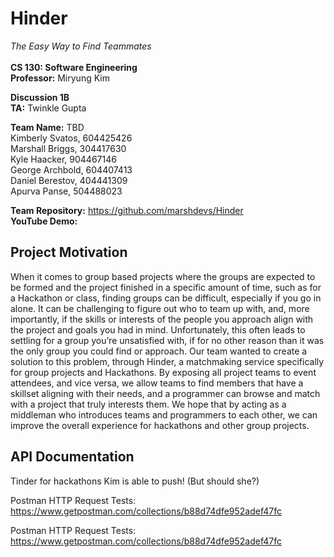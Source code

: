 
# Hinder
*The Easy Way to Find Teammates*<br><br>
**CS 130: Software Engineering**<br>
**Professor:** Miryung Kim<br>

**Discussion 1B**<br>
**TA:** Twinkle Gupta<br>

**Team Name:** TBD<br>
Kimberly Svatos, 604425426<br>
Marshall Briggs, 304417630<br>
Kyle Haacker, 904467146<br>
George Archbold, 604407413<br>
Daniel Berestov, 404441309<br>
Apurva Panse, 504488023<br>

**Team Repository:** https://github.com/marshdevs/Hinder<br>
**YouTube Demo:**

## Project Motivation
When it comes to group based projects where the groups are expected to be formed and the project finished in a specific amount of time, such as for a Hackathon or class, finding groups can be difficult, especially if you go in alone. It can be challenging to figure out who to team up with, and, more importantly, if the skills or interests of the people you approach align with the project and goals you had in mind. Unfortunately, this often leads to settling for a group you’re unsatisfied with, if for no other reason than it was the only group you could find or approach. Our team wanted to create a solution to this problem, through Hinder, a matchmaking service specifically for group projects and Hackathons. By exposing all project teams to event attendees, and vice versa, we allow teams to find members that have a skillset aligning with their needs, and a programmer can browse and match with a project that truly interests them. We hope that by acting as a middleman who introduces teams and programmers to each other, we can improve the overall experience for hackathons and other group projects.<br>

## API Documentation


Tinder for hackathons
Kim is able to push!
(But should she?)

Postman HTTP Request Tests: https://www.getpostman.com/collections/b88d74dfe952adef47fc

Postman HTTP Request Tests: https://www.getpostman.com/collections/b88d74dfe952adef47fc
